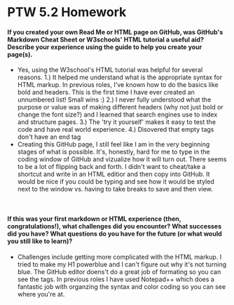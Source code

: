 <!DOCTYPE html>
<html>
<head>
</head>

<body>

  
<h1 style="color:MediumSeaGree;"> PTW 5.2 Homework</h1>

<h4>If you created your own Read Me or HTML page on GitHub, was GitHub's Markdown Cheat Sheet or W3schools' HTML tutorial a useful aid? Describe your experience using the guide to help you create your page(s).
</h4>

<ul> 
  <li> Yes, using the W3school's HTML tutorial was helpful for several reasons. 1.) It helped me understand what is the appropriate syntax for HTML markup. In previous roles, I've known how to do the basics like bold and headers. This is the first time I have ever created an unnumbered list! Small wins :) 2.) I never fully understood what the purpose or value was of making different headers (why not just bold or change the font size?) and I learned that search engines use to index and structure pages. 3.) The 'try it yourself' makes it easy to test the code and have real world experience. 4.) Disovered that empty tags don't have an end tag </li>
  <li> Creating this GitHub page, I still feel like I am in the very beginning stages of what is possible. It's, honestly, hard for me to type in the coding window of GitHub and vizualize how it will turn out. There seems to be a lot of flipping back and forth. I didn't want to cheat/take a shortcut and write in an HTML editior and then copy into GitHub. It would be nice if you could be typing and see how it would be styled next to the window vs. having to take breaks to save and then view. </li> 
  </ul> 
  
 <br> 
<h4>If this was your first markdown or HTML experience (then, congratulations!), what challenges did you encounter? What successes did you have? What questions do you have for the future (or what would you still like to learn)? </h4>  
 <ul> 
   <li> Challenges include getting more complicated with the HTML markup. I tried to make my H1 powerblue and I can't figure out why it's not turning blue. The GitHub editor doens't do a great job of formating so you can see the tags. In previous roles I have used Notepad++ which does a fantastic job with organzing the syntax and color coding so you can see where you're at.   </li> 
  </ul> 
  
</body>
  
  
  
  
  
  
  
</html>
